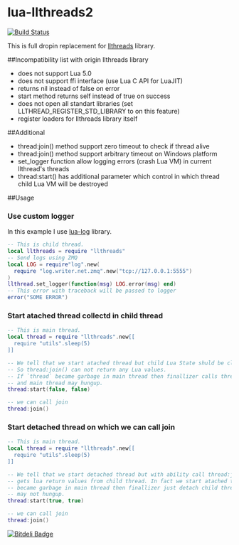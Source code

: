 lua-llthreads2
==============
[![Build Status](https://travis-ci.org/moteus/lua-llthreads2.png?branch=master)](https://travis-ci.org/moteus/lua-llthreads2)

This is full dropin replacement for [llthreads](https://github.com/Neopallium/lua-llthreads) library.

##Incompatibility list with origin llthreads library
* does not support Lua 5.0
* does not support ffi interface (use Lua C API for LuaJIT)
* returns nil instead of false on error
* start method returns self instead of true on success
* does not open all standart libraries (set LLTHREAD_REGISTER_STD_LIBRARY to on this feature)
* register loaders for llthreads library itself

##Additional
* thread:join() method support zero timeout to check if thread alive
* thread:join() method support arbitrary timeout on Windows platform
* set_logger function allow logging errors (crash Lua VM) in current llthread's threads
* thread:start() has additional parameter which control in which thread child Lua VM will be destroyed

##Usage

### Use custom logger
In this example I use [lua-log](https://github.com/moteus/lua-log) library.
``` Lua
-- This is child thread.
local llthreads = require "llthreads"
-- Send logs using ZMQ
local LOG = require"log".new(
  require "log.writer.net.zmq".new("tcp://127.0.0.1:5555")
)
llthread.set_logger(function(msg) LOG.error(msg) end)
-- This error with traceback will be passed to logger
error("SOME ERROR")
```

### Start atached thread collectd in child thread
``` Lua 
-- This is main thread.
local thread = require "llthreads".new[[
  require "utils".sleep(5)
]]

-- We tell that we start atached thread but child Lua State shuld be close in child thread. 
-- So thread:join() can not return any Lua values.
-- If `thread` became garbage in main thread then finallizer calls thread:join() 
-- and main thread may hungup.
thread:start(false, false)

-- we can call join
thread:join()
```

### Start detached thread on which we can call join
``` Lua 
-- This is main thread.
local thread = require "llthreads".new[[
  require "utils".sleep(5)
]]

-- We tell that we start detached thread but with ability call thread:join() and 
-- gets lua return values from child thread. In fact we start atached thread but if `thread` 
-- became garbage in main thread then finallizer just detach child thread and main thread
-- may not hungup.
thread:start(true, true)

-- we can call join
thread:join()
```

[![Bitdeli Badge](https://d2weczhvl823v0.cloudfront.net/moteus/lua-llthreads2/trend.png)](https://bitdeli.com/free "Bitdeli Badge")

